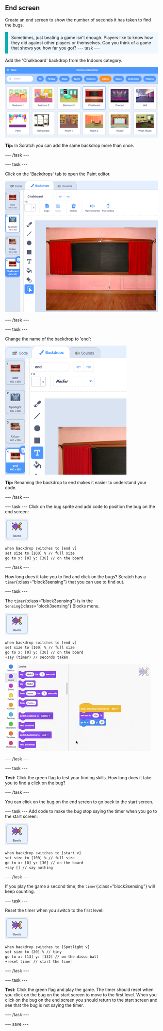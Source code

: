 ## End screen

Create an end screen to show the number of seconds it has taken to find the bugs. 

<p style="border-left: solid; border-width:10px; border-color: #0faeb0; background-color: aliceblue; padding: 10px;">
Sometimes, just beating a game isn't enough. Players like to know how they did against other players or themselves. Can you think of a game that shows you how far you got?
--- task ---

Add the 'Chalkboard' backdrop from the Indoors category. 

![A chalkboard on a wall](images/chalkboard.png)

**Tip:** In Scratch you can add the same backdrop more than once.

--- /task ---

--- task ---

Click on the 'Backdrops' tab to open the Paint editor. 

![Chalkboard backdrop in the Paint editor](images/chalkboard2-paint.png)

--- /task ---

--- task ---

Change the name of the backdrop to 'end':

![Backdrop name changed to Start screen in the paint editor](images/end-screen-name.png)

**Tip:** Renaming the backdrop to end makes it easier to understand your code. 

--- /task ---

--- task ---
Click on the bug sprite and add code to position the bug on the end screen:

![Bug sprite](images/bug-sprite.png)

```blocks3
when backdrop switches to [end v]
set size to [100] % // full size
go to x: [0] y: [30] // on the board
```

--- /task ---

How long does it take you to find and click on the bugs? Scratch has a `timer`{:class="block3sensing"} that you can use to find out.

--- task ---

The `timer`{:class="block3sensing"} is in the `Sensing`{:class="block3sensing"} Blocks menu.

![Bug sprite](images/bug-sprite.png)

```blocks3
when backdrop switches to [end v]
set size to [100] % // full size
go to x: [0] y: [30] // on the board
+say (timer) // seconds taken
```

![Gif showing how to insert blocks into other blocks](images/inserting-blocks.gif)

--- /task ---

--- task ---

**Test:** Click the green flag to test your finding skills. How long does it take you to find a click on the bug?

--- /task ---

You can click on the bug on the end screen to go back to the start screen. 

--- task ---
Add code to make the bug stop saying the timer when you go to the start screen:

![Bug sprite](images/bug-sprite.png)

```blocks3
when backdrop switches to [start v]
set size to [100] % // full size
go to x: [0] y: [30] // on the board
+say [] // say nothing
```

--- /task ---

If you play the game a second time, the `timer`{:class="block3sensing"} will keep counting. 

--- task ---

Reset the timer when you switch to the first level:

![Bug sprite](images/bug-sprite.png)

```blocks3
when backdrop switches to [Spotlight v]
set size to [20] % // tiny
go to x: [13] y: [132] // on the disco ball
+reset timer // start the timer
```

--- /task ---

--- task ---

**Test:** Click the green flag and play the game. The timer should reset when you click on the bug on the start screen to move to the first level. When you click on the bug on the end screen you should return to the start screen and see that the bug is not saying the timer. 

--- /task ---

--- save ---

